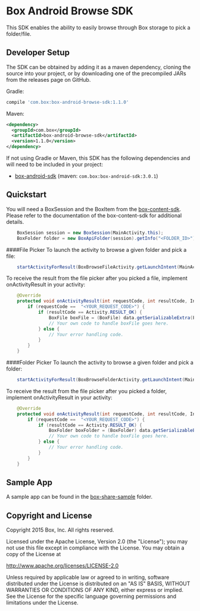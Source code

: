 Box Android Browse SDK
==============
This SDK enables the ability to easily browse through Box storage to pick a folder/file.

Developer Setup
--------------
The SDK can be obtained by adding it as a maven dependency, cloning the source into your project, or by downloading one of the precompiled JARs from the releases page on GitHub.

Gradle: 
```groovy 
compile 'com.box:box-android-browse-sdk:1.1.0'
```
Maven: 
```xml
<dependency>
  <groupId>com.box</groupId>
  <artifactId>box-android-browse-sdk</artifactId>
  <version>1.1.0</version>
</dependency>
```

If not using Gradle or Maven, this SDK has the following dependencies and will need to be included in your project:
* [box-android-sdk](https://github.com/box/box-android-sdk) (maven: `com.box:box-android-sdk:3.0.1`)

Quickstart
--------------
You will need a BoxSession and the BoxItem from the [box-content-sdk](https://github.com/box/box-android-content-sdk). Please refer to the documentation of the box-content-sdk for additional details.
```java
    BoxSession session = new BoxSession(MainActivity.this);
    BoxFolder folder = new BoxApiFolder(session).getInfo("<FOLDER_ID>").send();
```
####File Picker
To launch the activity to browse a given folder and pick a file:
```java
    startActivityForResult(BoxBrowseFileActivity.getLaunchIntent(MainActivity.this, "<FOLDER_ID>", session), "<YOUR_REQUEST_CODE>");
```

To receive the result from the file picker after you picked a file, implement onActivityResult in your activity:
```java
    @Override
    protected void onActivityResult(int requestCode, int resultCode, Intent data) {
        if (requestCode ==  "<YOUR_REQUEST_CODE>") {
            if (resultCode == Activity.RESULT_OK) {
                BoxFile boxFile = (BoxFile) data.getSerializableExtra(FilePickerActivity.EXTRA_BOX_FILE);
                // Your own code to handle boxFile goes here.
            } else {
                // Your error handling code.
            }
        }
    }
```

####Folder Picker
To launch the activity to browse a given folder and pick a folder:
```java
    startActivityForResult(BoxBrowseFolderActivity.getLaunchIntent(MainActivity.this, "<FOLDER_ID>", session),  "<YOUR_REQUEST_CODE>");
```

To receive the result from the file picker after you picked a folder, implement onActivityResult in your activity:
```java
    @Override
    protected void onActivityResult(int requestCode, int resultCode, Intent data) {
        if (requestCode ==  "<YOUR_REQUEST_CODE>") {
            if (resultCode == Activity.RESULT_OK) {
                BoxFolder boxFolder = (BoxFolder) data.getSerializableExtra(FolderPickerActivity.EXTRA_BOX_FOLDER);
                // Your own code to handle boxFile goes here.
            } else {
                // Your error handling code.
            }
        }
    }
```

Sample App
--------------
A sample app can be found in the [box-share-sample](../../tree/master/box-share-sample) folder.

Copyright and License
--------------
Copyright 2015 Box, Inc. All rights reserved.

Licensed under the Apache License, Version 2.0 (the "License"); you may not use this file except in compliance with the License. You may obtain a copy of the License at

http://www.apache.org/licenses/LICENSE-2.0

Unless required by applicable law or agreed to in writing, software distributed under the License is distributed on an "AS IS" BASIS, WITHOUT WARRANTIES OR CONDITIONS OF ANY KIND, either express or implied. See the License for the specific language governing permissions and limitations under the License.
